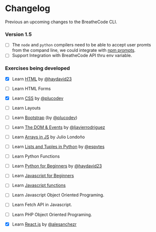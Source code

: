 # Changelog

Previous an upcoming changes to the BreatheCode CLI.

### Version 1.5

- [ ] The `node` and `python` compilers need to be able to accept user promts from the compand line, we could integrate with [npm prompts](https://www.npmjs.com/package/prompts).
- [ ] Support Integration with BreatheCode API thru env variable.

### Exercises being developed

- [x] Learn [HTML](https://github.com/4GeeksAcademy/html-exercises) by [@haydavid23](github.com/haydavid23)
- [ ] Learn HTML Forms
- [x] Learn [CSS](https://github.com/4GeeksAcademy/css-exercises) by [@plucodev](github.com/plucodev)
- [ ] Learn Layouts
- [ ] Learn [Bootstrap](https://github.com/4GeeksAcademy/bootstrap-exercises) (by [@plucodev](github.com/plucodev))
- [ ] Learn [The DOM & Events](https://github.com/4GeeksAcademy/dom-exercises) by [@ljavierrodriguez](github.com/ljavierrodriguez)
- [ ] Learn [Arrays in JS](https://github.com/4GeeksAcademy/javascript-arrays-exercises) by Julio Londoño
- [ ] Learn [Lists and Tuples in Python](https://github.com/4GeeksAcademy/python-lists-exercises) by [@espvtes](github.com/espvtes)
- [ ] Learn Python Functions
- [ ] Learn [Python for Beginners](https://github.com/4GeeksAcademy/begin-python-exercises) by [@haydavid23](github.com/haydavid23)
- [ ] Learn [Javascript for Beginners](https://github.com/4GeeksAcademy/javascript-beginner-exercises)
- [ ] Learn [Javascript functions](https://github.com/4GeeksAcademy/javascript-functions-exercises)
- [ ] Learn Javascript Object Oriented Programing.
- [ ] Learn Fetch API in Javascript.
- [ ] Learn PHP Object Oriented Programing.
- [x] Learn [React.js](https://github.com/4GeeksAcademy/react-exercises) by [@alesanchezr](github.com/alesanchezr)

